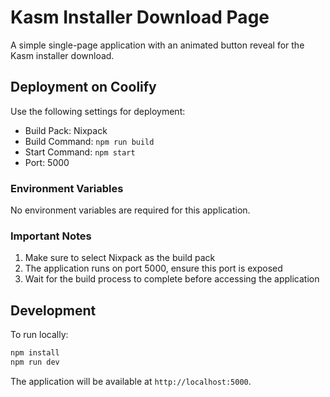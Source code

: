 # Kasm Installer Download Page

A simple single-page application with an animated button reveal for the Kasm installer download.

## Deployment on Coolify

Use the following settings for deployment:

- Build Pack: Nixpack
- Build Command: `npm run build`
- Start Command: `npm start`
- Port: 5000

### Environment Variables

No environment variables are required for this application.

### Important Notes

1. Make sure to select Nixpack as the build pack
2. The application runs on port 5000, ensure this port is exposed
3. Wait for the build process to complete before accessing the application

## Development

To run locally:

```bash
npm install
npm run dev
```

The application will be available at `http://localhost:5000`.